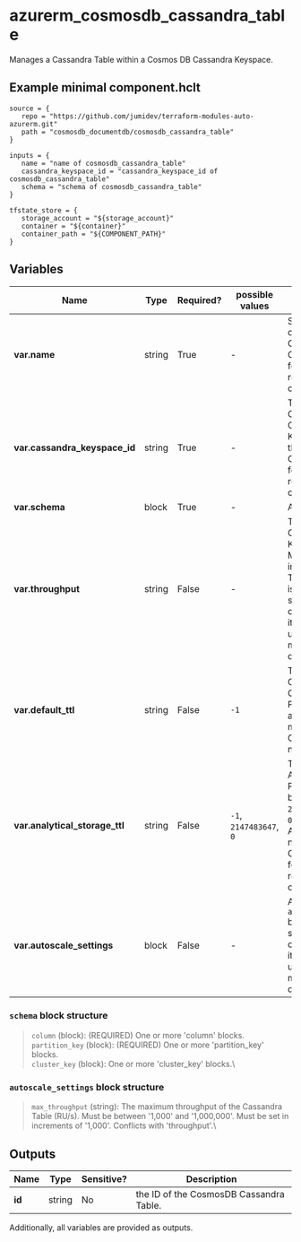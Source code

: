 # azurerm_cosmosdb_cassandra_table

Manages a Cassandra Table within a Cosmos DB Cassandra Keyspace.

## Example minimal component.hclt

```hcl
source = {
   repo = "https://github.com/jumidev/terraform-modules-auto-azurerm.git" 
   path = "cosmosdb_documentdb/cosmosdb_cassandra_table" 
}

inputs = {
   name = "name of cosmosdb_cassandra_table" 
   cassandra_keyspace_id = "cassandra_keyspace_id of cosmosdb_cassandra_table" 
   schema = "schema of cosmosdb_cassandra_table" 
}

tfstate_store = {
   storage_account = "${storage_account}" 
   container = "${container}" 
   container_path = "${COMPONENT_PATH}" 
}

```

## Variables

| Name | Type | Required? |  possible values |  Description |
| ---- | ---- | --------- |  ----------- | ----------- |
| **var.name** | string | True | -  |  Specifies the name of the Cosmos DB Cassandra Table. Changing this forces a new resource to be created. | 
| **var.cassandra_keyspace_id** | string | True | -  |  The ID of the Cosmos DB Cassandra Keyspace to create the table within. Changing this forces a new resource to be created. | 
| **var.schema** | block | True | -  |  A `schema` block. | 
| **var.throughput** | string | False | -  |  The throughput of Cassandra KeySpace (RU/s). Must be set in increments of `100`. The minimum value is `400`. This must be set upon database creation otherwise it cannot be updated without a manual terraform destroy-apply. | 
| **var.default_ttl** | string | False | `-1`  |  Time to live of the Cosmos DB Cassandra table. Possible values are at least `-1`. `-1` means the Cassandra table never expires. | 
| **var.analytical_storage_ttl** | string | False | `-1`, `2147483647`, `0`  |  Time to live of the Analytical Storage. Possible values are between `-1` and `2147483647` except `0`. `-1` means the Analytical Storage never expires. Changing this forces a new resource to be created. | 
| **var.autoscale_settings** | block | False | -  |  An `autoscale_settings` block. This must be set upon database creation otherwise it cannot be updated without a manual terraform destroy-apply. | 

### `schema` block structure

> `column` (block): (REQUIRED) One or more 'column' blocks.\
> `partition_key` (block): (REQUIRED) One or more 'partition_key' blocks.\
> `cluster_key` (block): One or more 'cluster_key' blocks.\

### `autoscale_settings` block structure

> `max_throughput` (string): The maximum throughput of the Cassandra Table (RU/s). Must be between '1,000' and '1,000,000'. Must be set in increments of '1,000'. Conflicts with 'throughput'.\



## Outputs

| Name | Type | Sensitive? | Description |
| ---- | ---- | --------- | --------- |
| **id** | string | No  | the ID of the CosmosDB Cassandra Table. | 

Additionally, all variables are provided as outputs.
